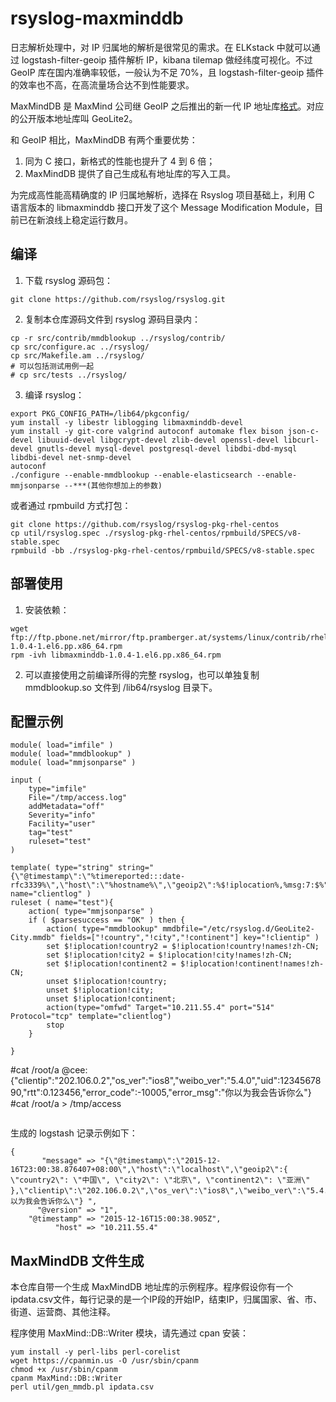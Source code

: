 # rsyslog-maxminddb

日志解析处理中，对 IP 归属地的解析是很常见的需求。在 ELKstack 中就可以通过 logstash-filter-geoip 插件解析 IP，kibana tilemap 做经纬度可视化。不过 GeoIP 库在国内准确率较低，一般认为不足 70%，且 logstash-filter-geoip 插件的效率也不高，在高流量场合达不到性能要求。

MaxMindDB 是 MaxMind 公司继 GeoIP 之后推出的新一代 IP 地址库[格式](http://maxmind.github.io/MaxMind-DB/)。对应的公开版本地址库叫 GeoLite2。

和 GeoIP 相比，MaxMindDB 有两个重要优势：

1. 同为 C 接口，新格式的性能也提升了 4 到 6 倍；
2. MaxMindDB 提供了自己生成私有地址库的写入工具。

为完成高性能高精确度的 IP 归属地解析，选择在 Rsyslog 项目基础上，利用 C 语言版本的 libmaxminddb 接口开发了这个 Message Modification Module，目前已在新浪线上稳定运行数月。

## 编译

1. 下载 rsyslog 源码包：
```
git clone https://github.com/rsyslog/rsyslog.git
```
2. 复制本仓库源码文件到 rsyslog 源码目录内：
```
cp -r src/contrib/mmdblookup ../rsyslog/contrib/
cp src/configure.ac ../rsyslog/
cp src/Makefile.am ../rsyslog/
# 可以包括测试用例一起
# cp src/tests ../rsyslog/
```
3. 编译 rsyslog：
```
export PKG_CONFIG_PATH=/lib64/pkgconfig/
yum install -y libestr liblogging libmaxminddb-devel
yum install -y git-core valgrind autoconf automake flex bison json-c-devel libuuid-devel libgcrypt-devel zlib-devel openssl-devel libcurl-devel gnutls-devel mysql-devel postgresql-devel libdbi-dbd-mysql libdbi-devel net-snmp-devel
autoconf
./configure --enable-mmdblookup --enable-elasticsearch --enable-mmjsonparse --***(其他你想加上的参数)
```

或者通过 rpmbuild 方式打包：
```
git clone https://github.com/rsyslog/rsyslog-pkg-rhel-centos
cp util/rsyslog.spec ./rsyslog-pkg-rhel-centos/rpmbuild/SPECS/v8-stable.spec
rpmbuild -bb ./rsyslog-pkg-rhel-centos/rpmbuild/SPECS/v8-stable.spec
```

## 部署使用

1. 安装依赖：
```
wget ftp://ftp.pbone.net/mirror/ftp.pramberger.at/systems/linux/contrib/rhel6/x86_64/libmaxminddb-1.0.4-1.el6.pp.x86_64.rpm
rpm -ivh libmaxminddb-1.0.4-1.el6.pp.x86_64.rpm
```
2. 可以直接使用之前编译所得的完整 rsyslog，也可以单独复制 mmdblookup.so 文件到 /lib64/rsyslog 目录下。

## 配置示例


```
module( load="imfile" )
module( load="mmdblookup" )
module( load="mmjsonparse" )

input (
	type="imfile"
	File="/tmp/access.log"
	addMetadata="off"
	Severity="info"
	Facility="user"
	tag="test"
	ruleset="test"
)

template( type="string" string="{\"@timestamp\":\"%timereported:::date-rfc3339%\",\"host\":\"%hostname%\",\"geoip2\":%$!iplocation%,%msg:7:$%" name="clientlog" )
ruleset ( name="test"){
	action( type="mmjsonparse" )
	if ( $parsesuccess == "OK" ) then {
	    action( type="mmdblookup" mmdbfile="/etc/rsyslog.d/GeoLite2-City.mmdb" fields=["!country","!city","!continent"] key="!clientip" )
	    set $!iplocation!country2 = $!iplocation!country!names!zh-CN;
	    set $!iplocation!city2 = $!iplocation!city!names!zh-CN;
	    set $!iplocation!continent2 = $!iplocation!continent!names!zh-CN;
	    unset $!iplocation!country;
	    unset $!iplocation!city;
	    unset $!iplocation!continent;
	    action(type="omfwd" Target="10.211.55.4" port="514" Protocol="tcp" template="clientlog")
	    stop
	}

}

```
#cat /root/a
@cee:{"clientip":"202.106.0.2","os_ver":"ios8","weibo_ver":"5.4.0","uid":1234567890,"rtt":0.123456,"error_code":-10005,"error_msg":"你以为我会告诉你么"}
#cat /root/a > /tmp/access
```

```

生成的 logstash 记录示例如下：

```
{
       "message" => "{\"@timestamp\":\"2015-12-16T23:00:38.876407+08:00\",\"host\":\"localhost\",\"geoip2\":{ \"country2\": \"中国\", \"city2\": \"北京\", \"continent2\": \"亚洲\" },\"clientip\":\"202.106.0.2\",\"os_ver\":\"ios8\",\"weibo_ver\":\"5.4.0\",\"uid\":1234567890,\"rtt\":0.123456,\"error_code\":-10005,\"error_msg\":\"你以为我会告诉你么\"} ",
      "@version" => "1",
    "@timestamp" => "2015-12-16T15:00:38.905Z",
          "host" => "10.211.55.4"
```

## MaxMindDB 文件生成

本仓库自带一个生成 MaxMindDB 地址库的示例程序。程序假设你有一个ipdata.csv文件，每行记录的是一个IP段的开始IP，结束IP，归属国家、省、市、街道、运营商、其他注释。

程序使用 MaxMind::DB::Writer 模块，请先通过 cpan 安装：

```
yum install -y perl-libs perl-corelist
wget https://cpanmin.us -O /usr/sbin/cpanm
chmod +x /usr/sbin/cpanm
cpanm MaxMind::DB::Writer
perl util/gen_mmdb.pl ipdata.csv
```
